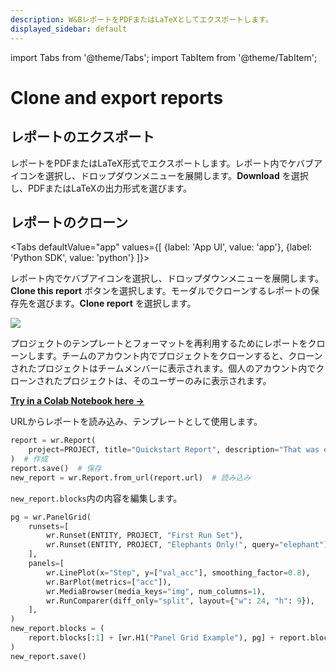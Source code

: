 ```yaml
---
description: W&BレポートをPDFまたはLaTeXとしてエクスポートします。
displayed_sidebar: default
---
```


import Tabs from '@theme/Tabs';
import TabItem from '@theme/TabItem';


# Clone and export reports

<head>
  <title>Clone and export W&B Reports</title>
</head>

## レポートのエクスポート

レポートをPDFまたはLaTeX形式でエクスポートします。レポート内でケバブアイコンを選択し、ドロップダウンメニューを展開します。**Download** を選択し、PDFまたはLaTeXの出力形式を選びます。

## レポートのクローン

<Tabs
  defaultValue="app"
  values={[
    {label: 'App UI', value: 'app'},
    {label: 'Python SDK', value: 'python'}
  ]}>
  <TabItem value="app">

レポート内でケバブアイコンを選択し、ドロップダウンメニューを展開します。**Clone this report** ボタンを選択します。モーダルでクローンするレポートの保存先を選びます。**Clone report** を選択します。

![](@site/static/images/reports/clone_reports.gif)

プロジェクトのテンプレートとフォーマットを再利用するためにレポートをクローンします。チームのアカウント内でプロジェクトをクローンすると、クローンされたプロジェクトはチームメンバーに表示されます。個人のアカウント内でクローンされたプロジェクトは、そのユーザーのみに表示されます。
  </TabItem>
  <TabItem value="python">

[**Try in a Colab Notebook here →**](http://wandb.me/report\_api)

URLからレポートを読み込み、テンプレートとして使用します。

```python
report = wr.Report(
    project=PROJECT, title="Quickstart Report", description="That was easy!"
)  # 作成
report.save()  # 保存
new_report = wr.Report.from_url(report.url)  # 読み込み
```

`new_report.blocks`内の内容を編集します。

```python
pg = wr.PanelGrid(
    runsets=[
        wr.Runset(ENTITY, PROJECT, "First Run Set"),
        wr.Runset(ENTITY, PROJECT, "Elephants Only!", query="elephant"),
    ],
    panels=[
        wr.LinePlot(x="Step", y=["val_acc"], smoothing_factor=0.8),
        wr.BarPlot(metrics=["acc"]),
        wr.MediaBrowser(media_keys="img", num_columns=1),
        wr.RunComparer(diff_only="split", layout={"w": 24, "h": 9}),
    ],
)
new_report.blocks = (
    report.blocks[:1] + [wr.H1("Panel Grid Example"), pg] + report.blocks[1:]
)
new_report.save()
```
  </TabItem>
</Tabs>